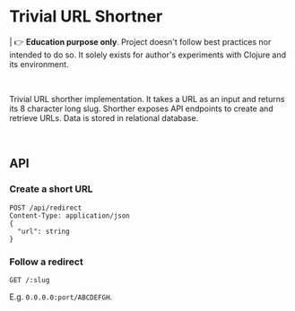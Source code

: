 # Trivial URL Shortner

| 👉 **Education purpose only**. Project doesn't follow best practices nor intended to do so. It solely exists for author's experiments with Clojure and its environment.

<br>

Trivial URL shorther implementation. It takes a URL as an input and returns its 8 character long slug. Shorther exposes API endpoints to create and retrieve URLs. Data is stored in relational database.

<br>

## API

### Create a short URL

```
POST /api/redirect
Content-Type: application/json
{
  "url": string
}
```


### Follow a redirect

```
GET /:slug
```

E.g. `0.0.0.0:port/ABCDEFGH`.
